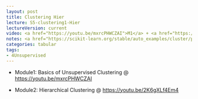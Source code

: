 ```yaml
---
layout: post
title: Clustering Hier
lecture: S5-clustering1-Hier
lectureVersion: current
video: <a href="https://youtu.be/mxrcPHWCZAI">M1</a> + <a href="https://youtu.be/2K6gXLf4Em4">M2</a>  
notes: <a href="https://scikit-learn.org/stable/auto_examples/cluster/plot_linkage_comparison.html#sphx-glr-auto-examples-cluster-plot-linkage-comparison-py"> compare Hier clusterings</a>
categories: tabular
tags:
- 4Unsupervised
---
```



- Module1: Basics of Unsupervised Clustering @ https://youtu.be/mxrcPHWCZAI

- Module2: Hierarchical Clustering @ https://youtu.be/2K6gXLf4Em4